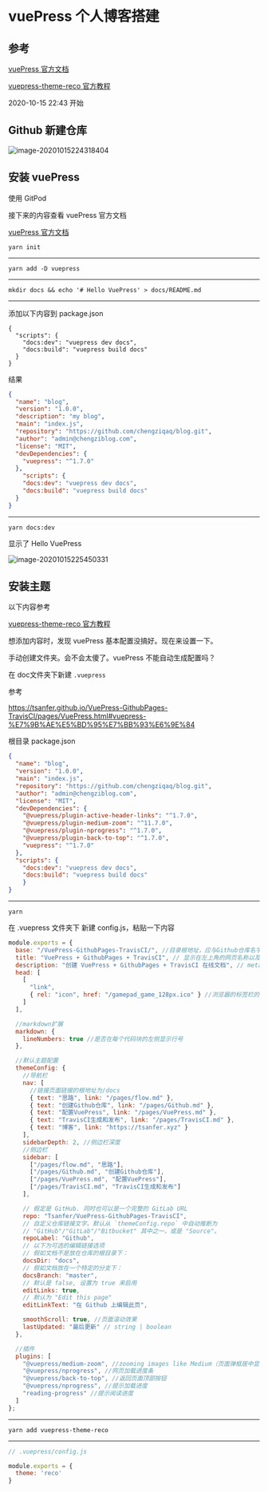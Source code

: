 # vuePress 个人博客搭建

## 参考

[vuePress 官方文档](https://vuepress.vuejs.org/zh/guide/getting-started.html)

[vuepress-theme-reco 官方教程](https://vuepress-theme-reco.recoluan.com/views/1.x/installUse.html)

2020-10-15 22:43 开始

## Github 新建仓库

![image-20201015224318404](img/vuePressBlog/image-20201015224318404.png)

## 安装 vuePress

使用 GitPod

接下来的内容查看 vuePress 官方文档

[vuePress 官方文档](https://vuepress.vuejs.org/zh/guide/getting-started.html)

```shel
yarn init
```

---

```shell
yarn add -D vuepress
```

---

```shel
mkdir docs && echo '# Hello VuePress' > docs/README.md
```

---

添加以下内容到 package.json

```shell
{
  "scripts": {
    "docs:dev": "vuepress dev docs",
    "docs:build": "vuepress build docs"
  }
}
```

结果

```json
{
  "name": "blog",
  "version": "1.0.0",
  "description": "my blog",
  "main": "index.js",
  "repository": "https://github.com/chengziqaq/blog.git",
  "author": "admin@chengziblog.com",
  "license": "MIT",
  "devDependencies": {
    "vuepress": "^1.7.0"
  },
    "scripts": {
    "docs:dev": "vuepress dev docs",
    "docs:build": "vuepress build docs"
  }
}

```

---

```shell
yarn docs:dev
```

显示了 Hello VuePress

![image-20201015225450331](img/vuePressBlog/image-20201015225450331.png)

## 安装主题

以下内容参考

[vuepress-theme-reco 官方教程](https://vuepress-theme-reco.recoluan.com/views/1.x/installUse.html)

想添加内容时，发现 vuePress 基本配置没搞好。现在来设置一下。

手动创建文件夹。会不会太傻了。vuePress 不能自动生成配置吗？

在 doc文件夹下新建 `.vuepress`

参考

https://tsanfer.github.io/VuePress-GithubPages-TravisCI/pages/VuePress.html#vuepress-%E7%9B%AE%E5%BD%95%E7%BB%93%E6%9E%84

根目录 package.json

```json
{
  "name": "blog",
  "version": "1.0.0",
  "main": "index.js",
  "repository": "https://github.com/chengziqaq/blog.git",
  "author": "admin@chengziblog.com",
  "license": "MIT",
  "devDependencies": {
    "@vuepress/plugin-active-header-links": "^1.7.0",
    "@vuepress/plugin-medium-zoom": "^11.7.0",
    "@vuepress/plugin-nprogress": "^1.7.0",
    "@vuepress/plugin-back-to-top": "^1.7.0",
    "vuepress": "^1.7.0"
  },
  "scripts": {
    "docs:dev": "vuepress dev docs",
    "docs:build": "vuepress build docs"
    }
}
```

---

```shell
yarn
```



在 .vuepress 文件夹下 新建 config.js，粘贴一下内容

```javascript
module.exports = {
  base: "/VuePress-GithubPages-TravisCI/", //目录根地址，应与Github仓库名字相同
  title: "VuePress + GithubPages + TravisCI", // 显示在左上角的网页名称以及首页在浏览器标签显示的title名称
  description: "创建 VuePress + GithubPages + TravisCI 在线文档", // meta 中的描述文字，用于SEO
  head: [
    [
      "link",
      { rel: "icon", href: "/gamepad_game_128px.ico" } //浏览器的标签栏的网页图标,基地址/docs/.vuepress/public
    ]
  ],

  //markdown扩展
  markdown: {
    lineNumbers: true //是否在每个代码块的左侧显示行号
  },

  //默认主题配置
  themeConfig: {
    //导航栏
    nav: [
      //链接页面链接的根地址为/docs
      { text: "思路", link: "/pages/flow.md" },
      { text: "创建Github仓库", link: "/pages/Github.md" },
      { text: "配置VuePress", link: "/pages/VuePress.md" },
      { text: "TravisCI生成和发布", link: "/pages/TravisCI.md" },
      { text: "博客", link: "https://tsanfer.xyz" }
    ],
    sidebarDepth: 2, //侧边栏深度
    //侧边栏
    sidebar: [
      ["/pages/flow.md", "思路"],
      ["/pages/Github.md", "创建Github仓库"],
      ["/pages/VuePress.md", "配置VuePress"],
      ["/pages/TravisCI.md", "TravisCI生成和发布"]
    ],

    // 假定是 GitHub. 同时也可以是一个完整的 GitLab URL
    repo: "Tsanfer/VuePress-GithubPages-TravisCI",
    // 自定义仓库链接文字。默认从 `themeConfig.repo` 中自动推断为
    // "GitHub"/"GitLab"/"Bitbucket" 其中之一，或是 "Source"。
    repoLabel: "Github",
    // 以下为可选的编辑链接选项
    // 假如文档不是放在仓库的根目录下：
    docsDir: "docs",
    // 假如文档放在一个特定的分支下：
    docsBranch: "master",
    // 默认是 false, 设置为 true 来启用
    editLinks: true,
    // 默认为 "Edit this page"
    editLinkText: "在 Github 上编辑此页",

    smoothScroll: true, //页面滚动效果
    lastUpdated: "最后更新" // string | boolean
  },

  //插件
  plugins: [
    "@vuepress/medium-zoom", //zooming images like Medium（页面弹框居中显示）
    "@vuepress/nprogress", //网页加载进度条
    "@vuepress/back-to-top", //返回页面顶部按钮
    "@vuepress/nprogress", //提示加载进度
    "reading-progress" //提示阅读进度
  ]
};

```

---

```shell
yarn add vuepress-theme-reco
```

---

```javascript
// .vuepress/config.js

module.exports = {
  theme: 'reco'
}  
```

